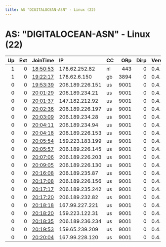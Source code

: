 ```yaml
---
title: AS "DIGITALOCEAN-ASN" - Linux (22)
---
```


# AS: "DIGITALOCEAN-ASN" - Linux (22)

|   Up |   Ext | JoinTime                                                                                              | IP              | CC   |   ORp |   Dirp | Version   | Contact                   | Nickname           |   eFamMembers |
|-----:|------:|:------------------------------------------------------------------------------------------------------|:----------------|:-----|------:|-------:|:----------|:--------------------------|:-------------------|--------------:|
|    1 |     0 | [18:50:53](https://nusenu.github.io/OrNetStats/w/relay/5D0197B8EE0251AD9B8669E2DDDB4363F0B7F687.html) | 178.62.252.82   | nl   |   443 |      0 | 0.4.6.9   | georger.r.martin@writeme. | Kings              |             1 |
|    1 |     0 | [19:22:17](https://nusenu.github.io/OrNetStats/w/relay/3201D25B2E1A71ADD30E3FC1AF6B047DFFDF7C99.html) | 178.62.6.150    | gb   |  3894 |      0 | 0.4.2.7   | ghqven7a@duck.com         | rexum4             |             1 |
|    0 |     0 | [19:53:39](https://nusenu.github.io/OrNetStats/w/relay/9D562667078A8D15188E0482FB0A3B43C4ED24E1.html) | 206.189.226.151 | us   |  9001 |      0 | 0.4.6.9   | 62ed9cafe2217c2ea0@37180b | e762f34f73cdc2f616 |             1 |
|    0 |     0 | [20:01:29](https://nusenu.github.io/OrNetStats/w/relay/D811ABE3D37D994456668DE4C5BFED0F8E44A700.html) | 206.189.234.21  | us   |  9001 |      0 | 0.4.6.9   | edb837c46089f31b7f@9f8b89 | 42d83ca87b9a47c051 |             1 |
|    0 |     0 | [20:01:37](https://nusenu.github.io/OrNetStats/w/relay/6F6AA8E5E0453B5A11402DD882EB38DEEA135F8D.html) | 147.182.212.92  | us   |  9001 |      0 | 0.4.6.9   | e8bb0ceaf428373e1b@d3f3b0 | 6eb4a0f9400fc745d9 |             1 |
|    0 |     0 | [20:02:36](https://nusenu.github.io/OrNetStats/w/relay/E9E46FDC37FF0EE1DBA05674224FAC223AAD77E2.html) | 206.189.226.197 | us   |  9001 |      0 | 0.4.6.9   | 23eb59f99536b04f47@90daba | d64595d4385ae8fa35 |             1 |
|    0 |     0 | [20:03:09](https://nusenu.github.io/OrNetStats/w/relay/E466CF5AE666E0308E11BCC1725923D9A96C91E6.html) | 206.189.234.28  | us   |  9001 |      0 | 0.4.6.9   | 2ffe12af7f3c4b3d79@0aaebc | 5a91b41d96b6aeb67a |             1 |
|    0 |     0 | [20:04:11](https://nusenu.github.io/OrNetStats/w/relay/44794BBA474A9363D26AD65D4C0F33F8C9978D04.html) | 206.189.234.94  | us   |  9001 |      0 | 0.4.6.9   | 8ce653d872662decd1@cd8368 | bbcbef54c87ad6c42c |             1 |
|    0 |     0 | [20:04:18](https://nusenu.github.io/OrNetStats/w/relay/EE59AA64BB1C5A2C9FAA960B7CD37E10B9BDC809.html) | 206.189.226.153 | us   |  9001 |      0 | 0.4.6.9   | 46bfc5c735e7c74bf6@d32b0a | f469a770c266cc3404 |             1 |
|    0 |     0 | [20:05:54](https://nusenu.github.io/OrNetStats/w/relay/2C335AB0ECF94678E52C66807EBF4A8E817DE38A.html) | 159.223.183.199 | us   |  9001 |      0 | 0.4.6.9   | 5839a1baecce5840b7@09335b | 4d94155bde54f78eed |             1 |
|    0 |     0 | [20:05:57](https://nusenu.github.io/OrNetStats/w/relay/0A79E1261E8020A65EA2730469885A772A15C9B6.html) | 206.189.226.145 | us   |  9001 |      0 | 0.4.6.9   | 7fc29ee0607378008f@5ab7fb | db1236051b109b8c00 |             1 |
|    0 |     0 | [20:07:06](https://nusenu.github.io/OrNetStats/w/relay/BCFDA89176F2E88D5372D78DA9552DD287E98FDF.html) | 206.189.226.203 | us   |  9001 |      0 | 0.4.6.9   | b2e6043de51ae518cc@8a4fda | 29041c0bfbe98e70ad |             1 |
|    0 |     0 | [20:09:05](https://nusenu.github.io/OrNetStats/w/relay/0652B0F0ED144D878C93840FAF25BA91CFFD70A4.html) | 206.189.226.130 | us   |  9001 |      0 | 0.4.6.9   | e07129f3272642c774@982ad4 | 9150d79a8cfc6253c6 |             1 |
|    0 |     0 | [20:16:08](https://nusenu.github.io/OrNetStats/w/relay/AD4B6745D6BEDCFE51DCABC05088F23EDF08231D.html) | 206.189.235.87  | us   |  9001 |      0 | 0.4.6.9   | f1a7188f7ca9732117@5e2033 | 70d75c715dacc41442 |             1 |
|    0 |     0 | [20:17:08](https://nusenu.github.io/OrNetStats/w/relay/712DECA6A7D596F4FC3F8BD3A33BBE6D9BCAD396.html) | 206.189.226.156 | us   |  9001 |      0 | 0.4.6.9   | 0c6a74c0f1bc3cda1e@d13e37 | 4aa36cae77d9832a89 |             1 |
|    0 |     0 | [20:17:17](https://nusenu.github.io/OrNetStats/w/relay/F3D34F55CB9A0F5D03DA3BBE7A5E6042D01A5E07.html) | 206.189.235.242 | us   |  9001 |      0 | 0.4.6.9   | 25800de896132eb689@615d6a | 9f32e6ae7d001d24f5 |             1 |
|    0 |     0 | [20:17:20](https://nusenu.github.io/OrNetStats/w/relay/288E14E78E106C8445C8A55644EA4DF4862559A4.html) | 206.189.232.82  | us   |  9001 |      0 | 0.4.6.9   | c565e5b99f7295246b@7b1b9b | 061a6f12319d6752ca |             1 |
|    0 |     0 | [20:18:18](https://nusenu.github.io/OrNetStats/w/relay/8B07C571604AEEC0D11BEB3ABB7B604327CAF8DD.html) | 167.99.227.221  | us   |  9001 |      0 | 0.4.6.9   | c701510776f7ab1b97@319c75 | 8c3c25186a981e4d22 |             1 |
|    0 |     0 | [20:18:20](https://nusenu.github.io/OrNetStats/w/relay/09433B899C7B35B94213983E418ECE65C2DD54A6.html) | 159.223.122.31  | us   |  9001 |      0 | 0.4.6.9   | 5c524fab70dd421aea@00d139 | 225f4ab330f098326c |             1 |
|    0 |     0 | [20:18:35](https://nusenu.github.io/OrNetStats/w/relay/6D68C6974FFAF0BE78B250B1AA7256FBBA1F6859.html) | 206.189.236.234 | us   |  9001 |      0 | 0.4.6.9   | 836e5ec275af76d9bc@c145a4 | 2f0c052df77e0ed9c9 |             1 |
|    0 |     0 | [20:19:53](https://nusenu.github.io/OrNetStats/w/relay/C1B9FC611EC28082232341E6F29D74B94F79D7A5.html) | 159.65.239.209  | us   |  9001 |      0 | 0.4.6.9   | 1ba943b273ec412946@0ed8e4 | 52a63afab83b8e8f34 |             1 |
|    0 |     0 | [20:20:04](https://nusenu.github.io/OrNetStats/w/relay/8268301DBF16B205DFBC22E605DBCAF8E2C1C5B9.html) | 167.99.228.120  | us   |  9001 |      0 | 0.4.6.9   | 14759dd2417027b088@899f35 | 0627c6ba2183d9e184 |             1 |
